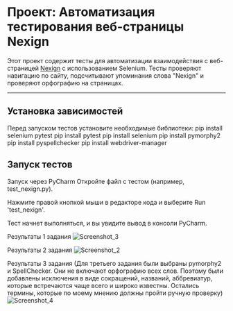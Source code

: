 
# Проект: Автоматизация тестирования веб-страницы Nexign

Этот проект содержит тесты для автоматизации взаимодействия с веб-страницей [Nexign](https://nexign.com/ru) с использованием Selenium. Тесты проверяют навигацию по сайту, подсчитывают упоминания слова "Nexign" и проверяют орфографию на страницах.

---

## Установка зависимостей

Перед запуском тестов установите необходимые библиотеки:
pip install selenium pytest
pip install pytest
pip install selenium
pip install pymorphy2
pip install pyspellchecker
pip install webdriver-manager


## Запуск тестов
Запуск через PyCharm
Откройте файл с тестом (например, test_nexign.py).

Нажмите правой кнопкой мыши в редакторе кода и выберите Run 'test_nexign'.

Тест начнет выполняться, и вы увидите вывод в консоли PyCharm.

Результаты 1 задания
![Screenshot_3](https://github.com/user-attachments/assets/89992bd4-d1c9-470d-b58e-f5ab134a22b6)

Результаты 2 задания 
![Screenshot_2](https://github.com/user-attachments/assets/590ebc7c-5f28-4b65-a13a-3dd0ae010cea)

Результаты 3 задания
(Для третьего задания были выбраны pymorphy2 и SpellChecker. Они не включают орфографию всех слов. Поэтому были добавлены исключения в виде сокращений, названий, аббревиатур, которые встречаются чаще всего и широко известны. Остались термины, которые по моему мнению должны пройти ручную проверку)
![Screenshot_4](https://github.com/user-attachments/assets/b0150195-accd-4d9a-a55a-368b00df80c6)

